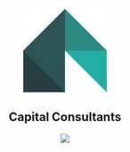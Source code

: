 <p align="center">
  <a href="https://www.thecapitalconsultants.com" target="_blank">
    <img alt="Capital Consultants" width="150px" src="https://raw.githubusercontent.com/awl1991/capital-consultants/master/src/images/logo-1024.png?token=ADY3SWKCZ2DWQ4VWRF3MBKK6TN77U">
  </a>
</p>
<h2 align="center">
  Capital Consultants
</h2>
<p align="center" line-height='4'>
  <img src="https://api.netlify.com/api/v1/badges/181d8830-fd2f-445e-bec0-5624a39e3ce7/deploy-status">
</p>
